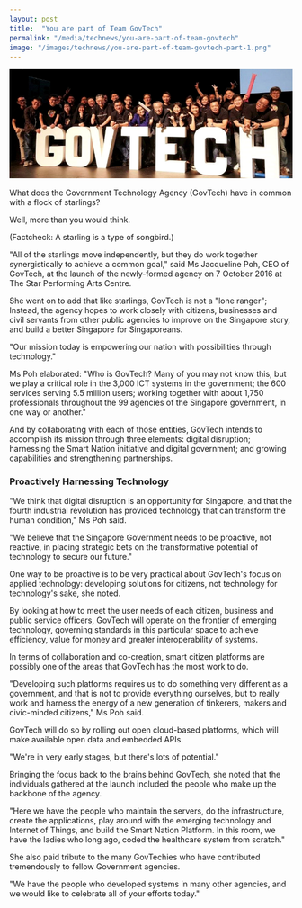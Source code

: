```yaml
---
layout: post
title:  "You are part of Team GovTech"
permalink: "/media/technews/you-are-part-of-team-govtech"
image: "/images/technews/you-are-part-of-team-govtech-part-1.png"
---
```


![You are part of Team GovTech](/images/technews/you-are-part-of-team-govtech-part-1.png)

What does the Government Technology Agency (GovTech) have in common with a flock of starlings? 

Well, more than you would think.

(Factcheck: A starling is a type of songbird.)

"All of the starlings move independently, but they do work together synergistically to achieve a common goal," said Ms Jacqueline Poh, CEO of GovTech, at the launch of the newly-formed agency on 7 October 2016 at The Star Performing Arts Centre.

She went on to add that like starlings, GovTech is not a "lone ranger"; Instead, the agency hopes to work closely with citizens, businesses and civil servants from other public agencies to improve on the Singapore story, and build a better Singapore for Singaporeans.

"Our mission today is empowering our nation with possibilities through technology."

Ms Poh elaborated: "Who is GovTech? Many of you may not know this, but we play a critical role in the 3,000 ICT systems in the government; the 600 services serving 5.5 million users; working together with about 1,750 professionals throughout the 99 agencies of the Singapore government, in one way or another." 

And by collaborating with each of those entities, GovTech intends to accomplish its mission through three elements: digital disruption; harnessing the Smart Nation initiative and digital government; and growing capabilities and strengthening partnerships.

### **Proactively Harnessing Technology**
"We think that digital disruption is an opportunity for Singapore, and that the fourth industrial revolution has provided technology that can transform the human condition," Ms Poh said.

"We believe that the Singapore Government needs to be proactive, not reactive, in placing strategic bets on the transformative potential of technology to secure our future."

One way to be proactive is to be very practical about GovTech's focus on applied technology: developing solutions for citizens, not technology for technology's sake, she noted.

By looking at how to meet the user needs of each citizen, business and public service officers, GovTech will operate on the frontier of emerging technology, governing standards in this particular space to achieve efficiency, value for money and greater interoperability of systems.

In terms of collaboration and co-creation, smart citizen platforms are possibly one of the areas that GovTech has the most work to do.

"Developing such platforms requires us to do something very different as a government, and that is not to provide everything ourselves, but to really work and harness the energy of a new generation of tinkerers, makers and civic-minded citizens," Ms Poh said.

GovTech will do so by rolling out open cloud-based platforms, which will make available open data and embedded APIs.

"We're in very early stages, but there's lots of potential."

Bringing the focus back to the brains behind GovTech, she noted that the individuals gathered at the launch included the people who make up the backbone of the agency. 

"Here we have the people who maintain the servers, do the infrastructure, create the applications, play around with the emerging technology and Internet of Things, and build the Smart Nation Platform. In this room, we have the ladies who long ago, coded the healthcare system from scratch."

She also paid tribute to the many GovTechies who have contributed tremendously to fellow Government agencies.

"We have the people who developed systems in many other agencies, and we would like to celebrate all of your efforts today."
